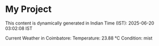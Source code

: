 # My Project

This content is dynamically generated in Indian Time (IST): 2025-06-20 03:02:08 IST


Current Weather in Coimbatore:
Temperature: 23.88 °C
Condition: mist
